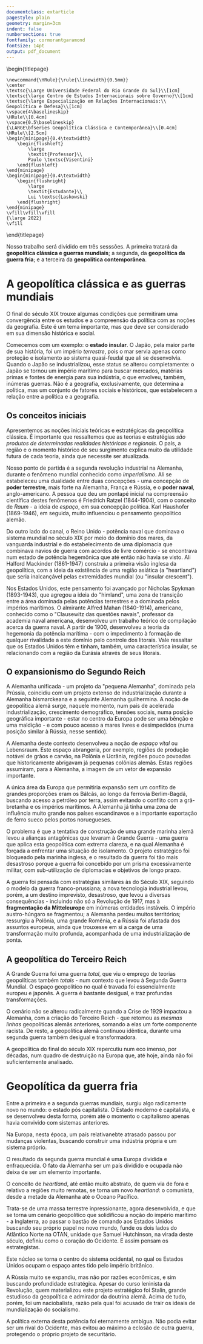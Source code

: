 ```yaml
---
documentclass: extarticle
pagestyle: plain
geometry: margin=3cm
indent: false
numbersections: true
fontfamily: cormorantgaramond
fontsize: 14pt
output: pdf_document
---
```

\begin{titlepage}

    \newcommand{\HRule}{\rule{\linewidth}{0.5mm}}
    \center
    \textsc{\Large Universidade Federal do Rio Grande do Sul}\\[1cm]
    \textsc{\large Centro de Estudos Internacionais sobre Governo}\\[1cm]
    \textsc{\large Especialização em Relações Internacionais:\\ Geopolítica e Defesa}\\[1cm]
    \vspace{4\baselineskip}
    \HRule\\[0.4cm]
    \vspace{0.5\baselineskip}
    {\LARGE\bfseries Geopolítica Clássica e Contemporânea}\\[0.4cm]
    \HRule\\[2.5cm]
    \begin{minipage}{0.4\textwidth}
        \begin{flushleft}
            \large
            \textit{Professor}\\
            Paulo \textsc{Visentini}
        \end{flushleft}
    \end{minipage}
    \begin{minipage}{0.4\textwidth}
        \begin{flushright}
            \large
            \textit{Estudante}\\
            Lui \textsc{Laskowski}
        \end{flushright}
    \end{minipage}
    \vfill\vfill\vfill
    {\large 2022}
    \vfill

\end{titlepage}

Nosso trabalho será dividido em três sesssões. A primeira tratará da **geopolítica clássica e guerras mundiais**; a segunda, da **geopolítica da guerra fria**; e a terceira da **geopolítica contemporânea**.

# A geopolítica clássica e as guerras mundiais

O final do século XIX trouxe algumas condições que permitiram uma convergência entre os estudos e a compreensão da política com as noções da geografia. Este é um tema importante, mas que deve ser considerado em sua dimensão histórica e social.

Comecemos com um exemplo: o **estado insular**. O Japão, pela maior parte de sua história, foi um império *terrestre*, pois o mar servia apenas como proteção e isolamento ao sistema quasi-feudal que ali se desenvolvia. Quando o Japão se industrializou, esse status se alterou completamente: o Japão se tornou um império marítimo para buscar mercados, matérias primas e fontes de energia para sua indústria, o que envolveu, também, inúmeras guerras. Não é a geografia, exclusivamente, que determina a política, mas um conjunto de fatores sociais e históricos, que estabelecem a relação entre a política e a geografia.

## Os conceitos iniciais

Apresentemos as noções iniciais teóricas e estratégicas da geopolítica clássica. É importante que ressaltemos que as teorias e estratégias *são produtos de determinadas realidades históricas e regionais*. O país, a região e o momento histórico de seu surgimento explica muito da utilidade futura de cada teoria, ainda que necessite ser atualizada.

Nosso ponto de partida é a segunda revolução industrial na Alemanha, durante o fenômeno mundial conhecido como *imperialismo*. Ali se estabeleceu uma dualidade entre duas concepções - uma concepção de **poder terrestre**, mais forte na Alemanha, França e Rússia, e o **poder naval**, anglo-americano. A pessoa que deu um pontapé inicial na compreensão científica destes fenômenos é Friedrich Ratzel (1844-1904), com o conceito de *Raum* - a ideia de *espaço*, em sua concepção política. Karl Haushofer (1869-1946), em seguida, muito influenciou o pensamento geopolítico alemão.

Do outro lado do canal, o Reino Unido - potência naval que dominava o sistema mundial no século XIX por meio do domínio dos mares, da vanguarda industrial e do estabelecimento de uma diplomacia que combinava navios de guerra com acordos de livre comércio - se encontrava num estado de potência hegemônica que até então não havia se visto. Ali Halford Mackinder (1861-1947) construiu a primeira visão inglesa da geopolítica, com a ideia da existência de uma região asiática (a "heartland") que seria inalcançável pelas extremidades mundial (ou "insular crescent"). 

Nos Estados Unidos, este pensamento foi avançado por Nicholas Spykman (1893-1943), que agregou a ideia do "himland", uma zona de transição entre a área dominada pelas potências terrestres e a dominada pelos impérios marítimos. O almirante Alfred Mahan (1840-1914), americano, conhecido como o "Clausewitz das questões navais", professor da academia naval americana, desenvolveu um trabalho teórico de compilação acerca da guerra naval. A partir de 1900, desenvolveu a teoria da hegemonia da potência marítima - com o impedimento à formação de qualquer rivalidade a este domínio pelo controle dos litorais. Vale ressaltar que os Estados Unidos têm e tinham, também, uma característica insular, se relacionando com a região da Eurásia através de seus litorais.

## O expansionismo do Segundo Reich

A Alemanha unificada - um projeto da "pequena Alemanha", dominada pela Prússia, coincidiu com um projeto extenso de industrialização durante a Alemanha bismarckeana e a seguinte Alemanha guilhermina. A noção de geopolítica alemã surge, naquele momento, num país de acelerada industrialização, crescimento demográfico, tensões sociais, numa posição geográfica importante - estar no centro da Europa pode ser uma bênção e uma maldição - e com pouco acesso a mares livres e desimpedidos (numa posição similar à Rússia, nesse sentido).

A Alemanha deste contexto desenvolveu a noção de *espaço vital* ou Lebensraum. Este espaço abrangeria, por exemplo, regiões de produção notável de grãos e carvão, na Polônia e Ucrânia, regiões pouco povoadas que historicamente abrigavam já pequenas colônias alemãs. Estas regiões assumiram, para a Alemanha, a imagem de um vetor de expansão importante.

A única área da Europa que permitiria expansão sem um conflito de grandes proporções eram os Bálcãs, ao longo da ferrovia Berlim-Bagdá, buscando acesso a petróleo por terra, assim evitando o conflito com a grã-bretanha e os impérios marítimos. A Alemanha já tinha uma zona de influência muito grande nos países escandinavos e a importante exportação de ferro sueco pelos portos noruegueses.

O problema é que a tentativa de construção de uma grande marinha alemã levou a alianças antagônicas que levaram à Grande Guerra - uma guerra que aplica esta geopolítica com extrema clareza, e na qual Alemanha é forçada a enfrentar uma situação de isolamento. O projeto estratégico foi bloqueado pela marinha inglesa, e o resultado da guerra foi tão mais desastroso porque a guerra foi concebido por um prisma excessivamente militar, com sub-utilização de diplomacias e objetivos de longo prazo.

A guerra foi pensada com estratégias similares às do Século XIX, seguindo o modelo da guerra franco-prussiana; a nova tecnologia industrial levou, porém, a um destino imprevisto, desastroso, que levou a diversas consequências - incluindo não só a Revolução de 1917, mas à **fragmentação da Mitteleurope** em inúmeras entidades instáveis. O império austro-húngaro se fragmentou; a Alemanha perdeu muitos territórios; ressurgiu a Polônia, uma grande Romênia, e a Rússia foi afastada dos assuntos europeus, ainda que trouxesse em si a carga de uma transformação muito profunda, acompanhada de uma industrialização de ponta.

## A geopolítica do Terceiro Reich

A Grande Guerra foi uma guerra *total*, que viu o emprego de teorias geopolíticas também *totais* - num contexto que levou à Segunda Guerra Mundial. O espaço geopolítico no qual é travada foi essencialmente europeu e japonês. A guerra é bastante desigual, e traz profundas transformações.

O cenário não se alterou radicalmente quando a Crise de 1929 impactou a Alemanha, com a criação do Terceiro Reich - que retomou as *mesmas linhas* geopolíticas alemãs anteriores, somando a elas um forte componente racista. De resto, a geopolítica alemã continuou idêntica, durante uma segunda guerra também desigual e transformadora.

A geopolítica do final do século XIX repercutiu num eco imenso, por décadas, num quadro de destruição na Europa que, até hoje, ainda não foi suficientemente analisado.

# Geopolítica da guerra fria

Entre a primeira e a segunda guerras mundiais, surgiu algo radicamente novo no mundo: o estado pós capitalista. O Estado moderno é capitalista, e se desenvolveu desta forma, porém até o momento o capitalismo apenas havia convivido com sistemas anteriores.

Na Europa, nesta época, um país relativanebte atrasado passou por mudanças violentas, buscando construir uma indústria própria e um sistema próprio.

O resultado da segunda guerra mundial é uma Europa dividida e enfraquecida. O fato da Alemanha ser um país dividido e ocupada não deixa de ser um elemento importante.

O conceito de *heartland*, até então muito abstrato, de quem via de fora e relativo a regiões muito remotas, se torna um novo *heartland*: o comunista, desde a metade da Alemanha até o Oceano Pacífico.

Trata-se de uma massa terrestre inpressionante, agora desenvolvida, e que se torna um cenário geopolítico que solidificou a noção do império marítimo - a Inglaterra, ao passar o bastão de comando aos Estados Unidos buscando seu próprio papel no novo mundo, funde os dois lados do Atlântico Norte na OTAN, unidade que Samuel Hutchinson, na virada deste século, definiu como o coração do Ocidente. E assim pensam os estrategistas.

Este núcleo se torna o centro do sistema ocidental, no qual os Estados Unidos ocupam o espaço antes tido pelo império britânico.

A Rússia muito se expandiu, mas não por razões econômicas, e sim buscando profundidade estratégica. Apesar do curso leninista da Revolução, quem materializou este projeto estratégico foi Stalin, grande estudioso da geopolítica e admirador da doutrina alemã. Acima de tudo, porém, foi um naciobalista, razão pela qual foi acusado de trair os ideais de mundialização do socialismo.

A política externa desta potência foi eternamente ambígua. Não podia evitar ser um rival do Ocidente, mas evitou ao máximo a eclosão de outra guerra, protegendo o próprio projeto de securitário.
